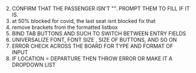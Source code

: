 2. CONFIRM THAT THE PASSENGER ISN'T "". PROMPT THEM TO FILL IF IT IS.
3. at 50% blocked for covid, the last seat isnt blocked fix that
4. remove brackets from the formatted listbox
5. BIND TAB BUTTONS AND SUCH TO SWITCH BETWEEN ENTRY FIELDS
6. UNIVERSALIZE FONT, FONT SIZE , SIZE OF BUTTONS, AND SO ON
7. ERROR CHECK ACROSS THE BOARD FOR TYPE AND FORMAT OF INPUT
10. IF LOCATION = DEPARTURE THEN THROW ERROR OR MAKE IT A DROPDOWN LIST
